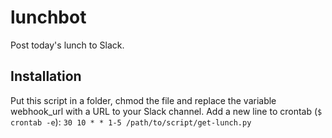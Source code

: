 # lunchbot
Post today's lunch to Slack.

## Installation
Put this script in a folder, chmod the file and replace the variable webhook_url with a URL to your Slack channel.
Add a new line to crontab (`$ crontab -e`): `30 10 * * 1-5 /path/to/script/get-lunch.py`

